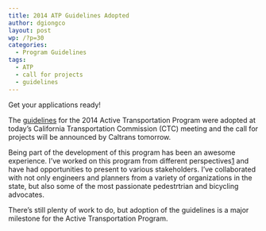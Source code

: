 ```yaml
---
title: 2014 ATP Guidelines Adopted
author: dgiongco
layout: post
wp: /?p=30
categories:
  - Program Guidelines
tags:
  - ATP
  - call for projects
  - guidelines
---
```

Get your applications ready!

The [guidelines][1] for the 2014 Active Transportation Program were adopted at today’s California Transportation Commission (CTC) meeting and the call for projects will be announced by Caltrans tomorrow.

Being part of the development of this program has been an awesome experience. I’ve worked on this program from different perspectives<a href="#fn:1" id="fnref:1" title="see footnote" class="footnote">[1]</a> and have had opportunities to present to various stakeholders. I’ve collaborated with not only engineers and planners from a variety of organizations in the state, but also some of the most passionate pedestrtrian and bicycling advocates.

There’s still plenty of work to do, but adoption of the guidelines is a major milestone for the Active Transportation Program.

[^1]:    
    I originally got the opportunity to help out at Caltrans HQ Local Assistance as the acting program manager, had a very brief return to District 3, and then got the chance to join the CTC staff to resume working on the program. <a href="#fnref:1" title="return to article" class="reversefootnote"> ↩</a>

 [1]: /s/2014_ATP_Guidelines_adopted_032014.pdf